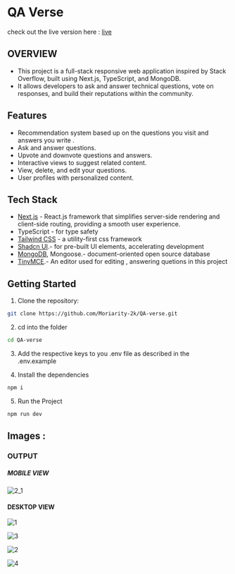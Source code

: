 
# QA Verse
 check out the live version here :  [live](https://qa-verse.vercel.app/)
 
## OVERVIEW 

- This project is a full-stack responsive web application inspired by Stack Overflow, built using Next.js, TypeScript, and MongoDB.
- It allows developers to ask and answer technical questions, vote on responses, and build their reputations within the community.

## Features
- Recommendation system based up on the questions you visit and answers you write . 
- Ask and answer questions. 
- Upvote and downvote questions and answers. 
- Interactive views to suggest related content. 
- View, delete, and edit your questions. 
- User profiles with personalized content.

## Tech Stack
 - [Next.js](https://nextjs.org/docs) - React.js framework that simplifies server-side rendering and client-side routing, providing a smooth user experience.
 - TypeScript - for type safety 
 - [Tailwind CSS](https://tailwindcss.com/docs/guides/nextjs) - a utility-first css framework  
 - [Shadcn UI](https://ui.shadcn.com/docs/installation/next).- for pre-built UI elements, accelerating development
 - [MongoDB](https://www.mongodb.com/developer/languages/javascript/nextjs-with-mongodb/), Mongoose.- document-oriented open source database
 - [TinyMCE](https://www.tiny.cloud/docs/demo/basic-example/).- An editor used for editing , answering quetions in this project

## Getting Started
1. Clone the repository:    
 ```bash
 git clone https://github.com/Moriarity-2k/QA-verse.git
 ```
 
 2. cd into the folder
  ```bash
 cd QA-verse
 ```
 3. Add the respective keys to you .env file as described in the .env.example
 
 4. Install the dependencies
 ```bash
 npm i
 ```
 5. Run the Project
 ```bash
 npm run dev
 ```


## Images : 

### OUTPUT

##### MOBILE VIEW
![2_1](https://github.com/Moriarity-2k/QAVerse/assets/143058936/5ec31b80-ae5d-4699-81eb-bdae183c4816)

#### DESKTOP VIEW
![1](https://github.com/Moriarity-2k/QAVerse/assets/143058936/831ff5a9-cc35-4d30-b7a2-3038c55cd65d)

![3](https://github.com/Moriarity-2k/QAVerse/assets/143058936/de430cb3-2789-468b-8212-4dd234b2fd6e)

![2](https://github.com/Moriarity-2k/QAVerse/assets/143058936/12b04785-aee2-4cf6-9e50-3c28d0491301)

![4](https://github.com/Moriarity-2k/QAVerse/assets/143058936/dffc1113-144b-4a4b-adb8-790a19dfbc83)
